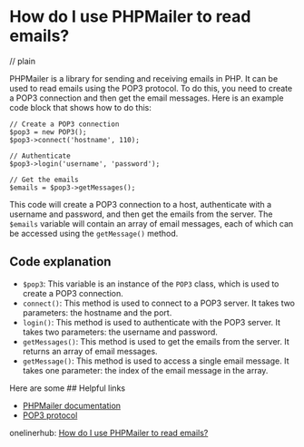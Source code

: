 # How do I use PHPMailer to read emails?
// plain

PHPMailer is a library for sending and receiving emails in PHP. It can be used to read emails using the POP3 protocol. To do this, you need to create a POP3 connection and then get the email messages. Here is an example code block that shows how to do this:

```
// Create a POP3 connection
$pop3 = new POP3();
$pop3->connect('hostname', 110);

// Authenticate
$pop3->login('username', 'password');

// Get the emails
$emails = $pop3->getMessages();
```

This code will create a POP3 connection to a host, authenticate with a username and password, and then get the emails from the server. The `$emails` variable will contain an array of email messages, each of which can be accessed using the `getMessage()` method.

## Code explanation


- `$pop3`: This variable is an instance of the `POP3` class, which is used to create a POP3 connection.
- `connect()`: This method is used to connect to a POP3 server. It takes two parameters: the hostname and the port.
- `login()`: This method is used to authenticate with the POP3 server. It takes two parameters: the username and password.
- `getMessages()`: This method is used to get the emails from the server. It returns an array of email messages.
- `getMessage()`: This method is used to access a single email message. It takes one parameter: the index of the email message in the array.

Here are some ## Helpful links

- [PHPMailer documentation](https://github.com/PHPMailer/PHPMailer)
- [POP3 protocol](https://en.wikipedia.org/wiki/Post_Office_Protocol)

onelinerhub: [How do I use PHPMailer to read emails?](https://onelinerhub.com/phpmailer/how-do-i-use-phpmailer-to-read-emails)